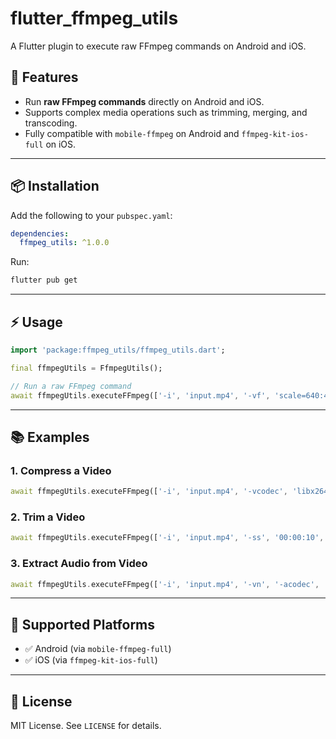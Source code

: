 # flutter_ffmpeg_utils

A Flutter plugin to execute raw FFmpeg commands on Android and iOS.

## 🚀 Features
- Run **raw FFmpeg commands** directly on Android and iOS.
- Supports complex media operations such as trimming, merging, and transcoding.
- Fully compatible with `mobile-ffmpeg` on Android and `ffmpeg-kit-ios-full` on iOS.

---

## 📦 Installation
Add the following to your `pubspec.yaml`:
```yaml
dependencies:
  ffmpeg_utils: ^1.0.0
```

Run:
```bash
flutter pub get
```

---

## ⚡️ Usage
```dart
import 'package:ffmpeg_utils/ffmpeg_utils.dart';

final ffmpegUtils = FfmpegUtils();

// Run a raw FFmpeg command
await ffmpegUtils.executeFFmpeg(['-i', 'input.mp4', '-vf', 'scale=640:480', 'output.mp4']);
```

---

## 📚 Examples

### 1. Compress a Video
```dart
await ffmpegUtils.executeFFmpeg(['-i', 'input.mp4', '-vcodec', 'libx264', '-crf', '28', 'output.mp4']);
```

### 2. Trim a Video
```dart
await ffmpegUtils.executeFFmpeg(['-i', 'input.mp4', '-ss', '00:00:10', '-to', '00:00:20', '-c', 'copy', 'output.mp4']);
```

### 3. Extract Audio from Video
```dart
await ffmpegUtils.executeFFmpeg(['-i', 'input.mp4', '-vn', '-acodec', 'libmp3lame', 'output.mp3']);
```

---

## 🎯 Supported Platforms
- ✅ Android (via `mobile-ffmpeg-full`)
- ✅ iOS (via `ffmpeg-kit-ios-full`)

---

## 📝 License
MIT License. See `LICENSE` for details.
